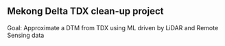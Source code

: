 ## Mekong Delta TDX clean-up project

Goal: Approximate a DTM from TDX using ML driven by LiDAR and Remote Sensing data 



